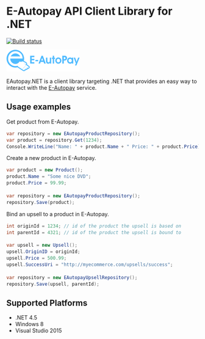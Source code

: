# E-Autopay API Client Library for .NET

[![Build status](https://ci.appveyor.com/api/projects/status/a60j9gjal78heahf/branch/master?svg=true)](https://ci.appveyor.com/project/studenikin/eautopay-net/branch/master)

![logo](eautopay-logo.png)

EAutopay.NET is a client library targeting .NET that provides an easy
way to interact with the [E-Autopay](http://e-autopay.com/) service.

## Usage examples

Get product from E-Autopay.

```c#
var repository = new EAutopayProductRepository();
var product = repository.Get(1234);
Console.WriteLine("Name: " + product.Name + " Price: " + product.Price);
```
Create a new product in E-Autopay.

```c#
var product = new Product();
product.Name = "Some nice DVD";
product.Price = 99.99;

var repository = new EAutopayProductRepository();
repository.Save(product);
```
Bind an upsell to a product in E-Autopay.

```c#
int originId = 1234; // id of the product the upsell is based on
int parentId = 4321; // id of the product the upsell is bound to

var upsell = new Upsell();
upsell.OriginID = originId;
upsell.Price = 500.99;
upsell.SuccessUri = "http://myecommerce.com/upsells/success";

var repository = new EAutopayUpsellRepository();
repository.Save(upsell, parentId);
```
## Supported Platforms

* .NET 4.5
* Windows 8
* Visual Studio 2015

